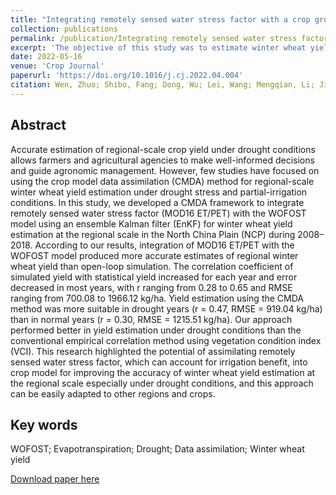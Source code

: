 ```yaml
---
title: "Integrating remotely sensed water stress factor with a crop growth model for winter wheat yield estimation in the North China Plain during 2008–2018"
collection: publications
permalink: /publication/Integrating remotely sensed water stress factor with a crop growth model for winter wheat yield estimation in the North China Plain during 2008–2018
excerpt: 'The objective of this study was to estimate winter wheat yield at the regional scale in the NCP, and to improve yield estimation accuracy by integrating remotely sensed water stress factor with the WOFOST model.'
date: 2022-05-16
venue: 'Crop Journal'
paperurl: 'https://doi.org/10.1016/j.cj.2022.04.004'
citation: Wen, Zhuo; Shibo, Fang; Dong, Wu; Lei, Wang; Mengqian, Li; Jiansu, Zhang; Xinran, Gao. Integrating remotely sensed water stress factor and crop growth model for winter wheat yield estimation in the North China Plain during 2008 to 2018. Crop Journal, 2022, 10, 1470–1482. 
---
```


## Abstract
Accurate estimation of regional-scale crop yield under drought conditions allows farmers and agricultural
agencies to make well-informed decisions and guide agronomic management. However, few studies have
focused on using the crop model data assimilation (CMDA) method for regional-scale winter wheat yield
estimation under drought stress and partial-irrigation conditions. In this study, we developed a CMDA
framework to integrate remotely sensed water stress factor (MOD16 ET/PET) with the WOFOST model
using an ensemble Kalman filter (EnKF) for winter wheat yield estimation at the regional scale in the
North China Plain (NCP) during 2008–2018. According to our results, integration of MOD16 ET/PET with
the WOFOST model produced more accurate estimates of regional winter wheat yield than open-loop
simulation. The correlation coefficient of simulated yield with statistical yield increased for each year
and error decreased in most years, with r ranging from 0.28 to 0.65 and RMSE ranging from 700.08 to
1966.12 kg/ha. Yield estimation using the CMDA method was more suitable in drought years
(r = 0.47, RMSE = 919.04 kg/ha) than in normal years (r = 0.30, RMSE = 1215.51 kg/ha). Our approach
performed better in yield estimation under drought conditions than the conventional empirical correlation method using vegetation condition index (VCI). This research highlighted the potential of assimilating remotely sensed water stress factor, which can account for irrigation benefit, into crop model for
improving the accuracy of winter wheat yield estimation at the regional scale especially under drought
conditions, and this approach can be easily adapted to other regions and crops.

## Key words
WOFOST; Evapotranspiration; Drought; Data assimilation; Winter wheat yield

[Download paper here](https://wenzhuo727.github.io/wen/files/CJ2022.pdf)



